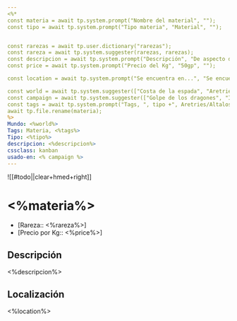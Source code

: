 ```yaml
---
<%*
const materia = await tp.system.prompt("Nombre del material", "");
const tipo = await tp.system.prompt("Tipo materia", "Material", "");


const rarezas = await tp.user.dictionary("rarezas");
const rareza = await tp.system.suggester(rarezas, rarezas);
const descripcion = await tp.system.prompt("Descripción", "De aspecto de madera...", "");
const price = await tp.system.prompt("Precio del Kg", "50gp", "");

const location = await tp.system.prompt("Se encuentra en...", "Se encuentra principalmente en", "");

const world = await tp.system.suggester(["Costa de la espada", "Aretries"], ["Golpe de los dragones ", "Chumipower"]);
const campaign = await tp.system.suggester(["Golpe de los dragones", "Islas Shamal", "No"], ["Golpe de los dragones ", "Chumipower", "No"]);
const tags = await tp.system.prompt("Tags, ", tipo +", Aretries/Altalos", "");
await tp.file.rename(materia);
%>
Mundo: <%world%>
Tags: Materia, <%tags%>
Tipo: <%tipo%>
descripcion: <%descripcion%>
cssclass: kanban
usado-en: <% campaign %>
---
```

![[#todo||clear+hmed+right]]
# <%materia%>
- [Rareza:: <%rareza%>]
- [Precio por Kg:: <%price%>]
## Descripción
<%descripcion%>

## Localización
<%location%>